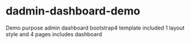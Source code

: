 # dadmin-dashboard-demo
Demo purpose admin dashboard bootstrap4 template included 1 layout style and 4 pages includes dashboard

